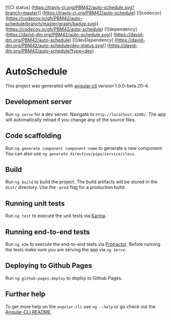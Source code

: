 [![CI status]
  (https://travis-ci.org/PBM42/auto-schedule.svg?branch=master)]
  (https://travis-ci.org/PBM42/auto-schedule) [![codecov]
  (https://codecov.io/gh/PBM42/auto-schedule/branch/master/graph/badge.svg)]
  (https://codecov.io/gh/PBM42/auto-schedule) [![dependency]
  (https://david-dm.org/PBM42/auto-schedule.svg)]
  (https://david-dm.org/PBM42/auto-schedule) [![devDependency]
  (https://david-dm.org/PBM42/auto-schedule/dev-status.svg)]
  (https://david-dm.org/PBM42/auto-schedule?type=dev)

# AutoSchedule

This project was generated with [angular-cli](https://github.com/angular/angular-cli) version 1.0.0-beta.20-4.

## Development server
Run `ng serve` for a dev server. Navigate to `http://localhost:4200/`. The app will automatically reload if you change any of the source files.

## Code scaffolding

Run `ng generate component component-name` to generate a new component. You can also use `ng generate directive/pipe/service/class`.

## Build

Run `ng build` to build the project. The build artifacts will be stored in the `dist/` directory. Use the `-prod` flag for a production build.

## Running unit tests

Run `ng test` to execute the unit tests via [Karma](https://karma-runner.github.io).

## Running end-to-end tests

Run `ng e2e` to execute the end-to-end tests via [Protractor](http://www.protractortest.org/).
Before running the tests make sure you are serving the app via `ng serve`.

## Deploying to Github Pages

Run `ng github-pages:deploy` to deploy to Github Pages.

## Further help

To get more help on the `angular-cli` use `ng --help` or go check out the [Angular-CLI README](https://github.com/angular/angular-cli/blob/master/README.md).
